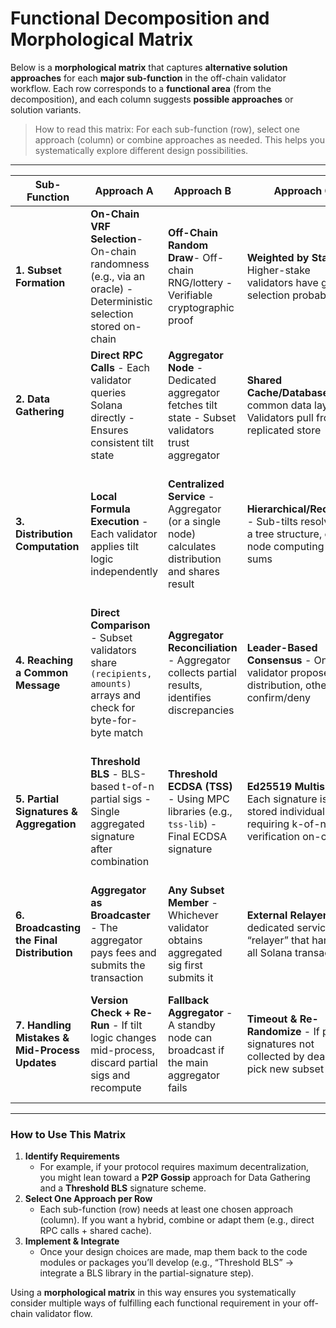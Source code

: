 # Functional Decomposition and Morphological Matrix

Below is a **morphological matrix** that captures **alternative solution approaches** for each **major sub-function** in the off-chain validator workflow. Each row corresponds to a **functional area** (from the decomposition), and each column suggests **possible approaches** or solution variants.

> How to read this matrix: For each sub-function (row), select one approach (column) or combine approaches as needed. This helps you systematically explore different design possibilities.
> 

---

| **Sub-Function** | **Approach A** | **Approach B** | **Approach C** | **Approach D** |
| --- | --- | --- | --- | --- |
| **1. Subset Formation** | **On-Chain VRF Selection**- On-chain randomness (e.g., via an oracle) - Deterministic selection stored on-chain | **Off-Chain Random Draw**- Off-chain RNG/lottery - Verifiable cryptographic proof | **Weighted by Stake** - Higher-stake validators have greater selection probability | **Fixed Committee** - Predefined subset - Updated rarely via governance |
| **2. Data Gathering** | **Direct RPC Calls** - Each validator queries Solana directly - Ensures consistent tilt state | **Aggregator Node** - Dedicated aggregator fetches tilt state - Subset validators trust aggregator | **Shared Cache/Database** - A common data layer - Validators pull from a replicated store | **P2P Gossip** - Validators exchange Solana data via a peer-to-peer network before finalizing |
| **3. Distribution Computation** | **Local Formula Execution** - Each validator applies tilt logic independently | **Centralized Service** - Aggregator (or a single node) calculates distribution and shares result | **Hierarchical/Recursive** - Sub-tilts resolved in a tree structure, each node computing partial sums | **Pre-Computed Tables** - Common static distributions (e.g., known splits) - Minimal computation overhead |
| **4. Reaching a Common Message** | **Direct Comparison** - Subset validators share `(recipients, amounts)` arrays and check for byte-for-byte match | **Aggregator Reconciliation** - Aggregator collects partial results, identifies discrepancies | **Leader-Based Consensus** - One validator proposes the distribution, others confirm/deny | **Hash Comparison** - Validators share a hash of the final array for quick equality checks |
| **5. Partial Signatures & Aggregation** | **Threshold BLS** - BLS-based t-of-n partial sigs - Single aggregated signature after combination | **Threshold ECDSA (TSS)** - Using MPC libraries (e.g., `tss-lib`) - Final ECDSA signature | **Ed25519 Multisig** - Each signature is stored individually, requiring k-of-n verification on-chain | **Off-Chain Collation** - Simple approach: aggregator collects each signature, merges them in a specialized format |
| **6. Broadcasting the Final Distribution** | **Aggregator as Broadcaster** - The aggregator pays fees and submits the transaction | **Any Subset Member** - Whichever validator obtains aggregated sig first submits it | **External Relayer** - A dedicated service or “relayer” that handles all Solana transactions | **Multiple Parallel Broadcasts** - Several nodes simultaneously submit; first valid one finalizes |
| **7. Handling Mistakes & Mid-Process Updates** | **Version Check + Re-Run** - If tilt logic changes mid-process, discard partial sigs and recompute | **Fallback Aggregator** - A standby node can broadcast if the main aggregator fails | **Timeout & Re-Randomize** - If partial signatures not collected by deadline, pick new subset | **On-Chain Escalation** - If repeated failures occur, revert to an on-chain governance-based approach |

---

### How to Use This Matrix

1. **Identify Requirements**
    - For example, if your protocol requires maximum decentralization, you might lean toward a **P2P Gossip** approach for Data Gathering and a **Threshold BLS** signature scheme.
2. **Select One Approach per Row**
    - Each sub-function (row) needs at least one chosen approach (column). If you want a hybrid, combine or adapt them (e.g., direct RPC calls + shared cache).
3. **Implement & Integrate**
    - Once your design choices are made, map them back to the code modules or packages you’ll develop (e.g., “Threshold BLS” → integrate a BLS library in the partial-signature step).

Using a **morphological matrix** in this way ensures you systematically consider multiple ways of fulfilling each functional requirement in your off-chain validator flow.
